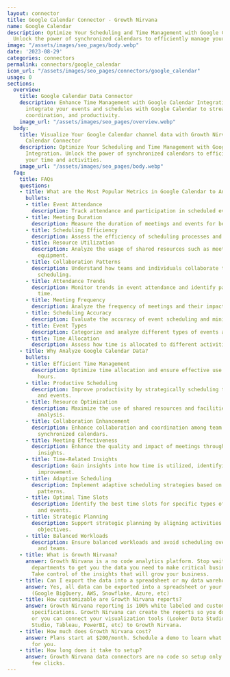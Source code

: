 ```yaml
---
layout: connector
title: Google Calendar Connector - Growth Nirvana
name: Google Calendar
description: Optimize Your Scheduling and Time Management with Google Calendar Integration.
  Unlock the power of synchronized calendars to efficiently manage your time and activities.
image: "/assets/images/seo_pages/body.webp"
date: '2023-08-29'
categories: connectors
permalink: connectors/google_calendar
icon_url: "/assets/images/seo_pages/connectors/google_calendar"
usage: 0
sections:
  overview:
    title: Google Calendar Data Connector
    description: Enhance Time Management with Google Calendar Integration. Seamlessly
      integrate your events and schedules with Google Calendar to streamline planning,
      coordination, and productivity.
    image_url: "/assets/images/seo_pages/overview.webp"
  body:
    title: Visualize Your Google Calendar channel data with Growth Nirvana's Google
      Calendar Connector
    description: Optimize Your Scheduling and Time Management with Google Calendar
      Integration. Unlock the power of synchronized calendars to efficiently manage
      your time and activities.
    image_url: "/assets/images/seo_pages/body.webp"
  faq:
    title: FAQs
    questions:
    - title: What are the Most Popular Metrics in Google Calendar to Analyze?
      bullets:
      - title: Event Attendance
        description: Track attendance and participation in scheduled events and meetings.
      - title: Meeting Duration
        description: Measure the duration of meetings and events for better time management.
      - title: Scheduling Efficiency
        description: Assess the efficiency of scheduling processes and identify bottlenecks.
      - title: Resource Utilization
        description: Analyze the usage of shared resources such as meeting rooms and
          equipment.
      - title: Collaboration Patterns
        description: Understand how teams and individuals collaborate through event
          scheduling.
      - title: Attendance Trends
        description: Monitor trends in event attendance and identify patterns over
          time.
      - title: Meeting Frequency
        description: Analyze the frequency of meetings and their impact on productivity.
      - title: Scheduling Accuracy
        description: Evaluate the accuracy of event scheduling and minimize conflicts.
      - title: Event Types
        description: Categorize and analyze different types of events and their purposes.
      - title: Time Allocation
        description: Assess how time is allocated to different activities and priorities.
    - title: Why Analyze Google Calendar Data?
      bullets:
      - title: Efficient Time Management
        description: Optimize time allocation and ensure effective use of available
          hours.
      - title: Productive Scheduling
        description: Improve productivity by strategically scheduling tasks, meetings,
          and events.
      - title: Resource Optimization
        description: Maximize the use of shared resources and facilities through data
          analysis.
      - title: Collaboration Enhancement
        description: Enhance collaboration and coordination among team members through
          synchronized calendars.
      - title: Meeting Effectiveness
        description: Enhance the quality and impact of meetings through data-driven
          insights.
      - title: Time-Related Insights
        description: Gain insights into how time is utilized, identifying areas for
          improvement.
      - title: Adaptive Scheduling
        description: Implement adaptive scheduling strategies based on data-driven
          patterns.
      - title: Optimal Time Slots
        description: Identify the best time slots for specific types of activities
          and events.
      - title: Strategic Planning
        description: Support strategic planning by aligning activities with business
          objectives.
      - title: Balanced Workloads
        description: Ensure balanced workloads and avoid scheduling overload for individuals
          and teams.
    - title: What is Growth Nirvana?
      answer: Growth Nirvana is a no code analytics platform. Stop waiting for other
        departments to get you the data you need to make critical business decisions.
        Take control of the insights that will grow your business.
    - title: Can I export the data into a spreadsheet or my data warehouse?
      answer: Yes, all data can be exported into a spreadsheet or your data warehouse
        (Google BigQuery, AWS, Snowflake, Azure, etc)
    - title: How customizable are Growth Nirvana reports?
      answer: Growth Nirvana reporting is 100% white labeled and customized to your
        specifications. Growth Nirvana can create the reports so you don’t have to
        or you can connect your visualization tools (Looker Data Studio/Google Data
        Studio, Tableau, PowerBI, etc) to Growth Nirvana.
    - title: How much does Growth Nirvana cost?
      answer: Plans start at $200/month. Schedule a demo to learn what plan is best
        for you.
    - title: How long does it take to setup?
      answer: Growth Nirvana data connectors are no code so setup only requires a
        few clicks.
---
```


